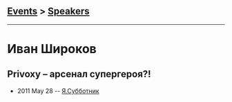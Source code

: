 ## [Events](../README.md) > [Speakers](../speakers.md)
---

# Иван Широков

## Privoxy – арсенал супергероя?!
- 2011 May 28 -- [Я.Субботник](https://events.yandex.ru/lib/talks/236/)    
